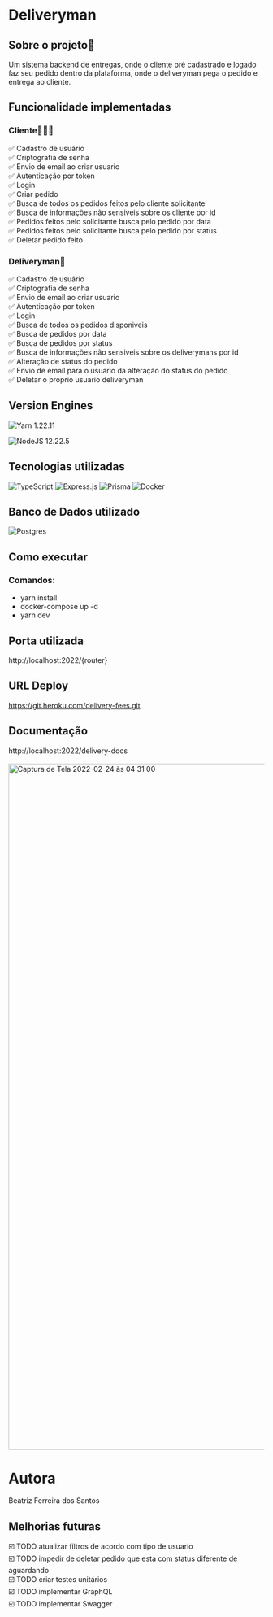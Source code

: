 # Deliveryman 

## Sobre o projeto🔖
Um sistema backend de entregas, onde o cliente pré cadastrado e logado faz seu pedido dentro da plataforma, onde o deliveryman pega o pedido e entrega ao cliente.

## Funcionalidade implementadas
### Cliente👩🏾‍🦱
✅ Cadastro de usuário <br>
✅ Criptografia de senha <br>
✅ Envio de email ao criar usuario <br>
✅ Autenticação por token <br>
✅ Login <br>
✅ Criar pedido <br>
✅ Busca de todos os pedidos feitos pelo cliente solicitante<br>
✅ Busca de informações não sensiveis sobre os cliente por id <br>
✅ Pedidos feitos pelo solicitante busca pelo pedido por data <br>
✅ Pedidos feitos pelo solicitante busca pelo pedido por status<br>
✅ Deletar pedido feito <br>

### Deliveryman🛵
✅ Cadastro de usuário <br>
✅ Criptografia de senha <br>
✅ Envio de email ao criar usuario <br>
✅ Autenticação por token <br>
✅ Login <br>
✅ Busca de todos os pedidos disponiveis <br>
✅ Busca de pedidos por data <br>
✅ Busca de pedidos por status<br>
✅ Busca de informações não sensiveis sobre os deliverymans por id <br>
✅ Alteração de status do pedido <br>
✅ Envio de email para o usuario da alteração do status do pedido<br>
✅ Deletar o proprio usuario deliveryman <br>


## Version Engines

![Yarn](https://img.shields.io/badge/yarn-%232C8EBB.svg?style=for-the-badge&logo=yarn&logoColor=white)  1.22.11

![NodeJS](https://img.shields.io/badge/node.js-6DA55F?style=for-the-badge&logo=node.js&logoColor=white)  12.22.5

## Tecnologias utilizadas
![TypeScript](https://img.shields.io/badge/typescript-%23007ACC.svg?style=for-the-badge&logo=typescript&logoColor=white)
![Express.js](https://img.shields.io/badge/express.js-%23404d59.svg?style=for-the-badge&logo=express&logoColor=%2361DAFB)
![Prisma](https://img.shields.io/badge/Prisma-3982CE?style=for-the-badge&logo=Prisma&logoColor=white)
![Docker](https://img.shields.io/badge/docker-%230db7ed.svg?style=for-the-badge&logo=docker&logoColor=white)
## Banco de Dados utilizado
![Postgres](https://img.shields.io/badge/postgres-%23316192.svg?style=for-the-badge&logo=postgresql&logoColor=red)

## Como executar
### Comandos: 
- yarn install
- docker-compose up -d 
- yarn dev

## Porta utilizada
http://localhost:2022/{router}

## URL Deploy
https://git.heroku.com/delivery-fees.git

## Documentação
http://localhost:2022/delivery-docs <br> <br>
<img width="1350" alt="Captura de Tela 2022-02-24 às 04 31 00" src="https://user-images.githubusercontent.com/60610706/155478635-0ac205c4-0d5b-4c5d-94ea-d389ea437352.png">

# Autora
Beatriz Ferreira dos Santos  

## Melhorias futuras
☑️ TODO atualizar filtros de acordo com tipo de usuario <br>
☑️ TODO impedir de deletar pedido que esta com status diferente de aguardando <br>
☑️ TODO criar testes unitários <br>
☑️ TODO implementar GraphQL <br>
☑️ TODO implementar Swagger<br>

